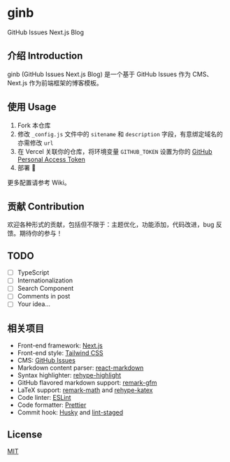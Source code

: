 # ginb

GitHub Issues Next.js Blog

## 介绍 Introduction

ginb (GitHub Issues Next.js Blog) 是一个基于 GitHub Issues 作为 CMS、Next.js 作为前端框架的博客模板。

## 使用 Usage

1. Fork 本仓库
2. 修改 `_config.js` 文件中的 `sitename` 和 `description` 字段，有意绑定域名的亦需修改 `url`
3. 在 Vercel 关联你的仓库，将环境变量 `GITHUB_TOKEN` 设置为你的 [GitHub Personal Access Token](https://github.com/settings/tokens)
4. 部署 🚀

更多配置请参考 Wiki。

## 贡献 Contribution

欢迎各种形式的贡献，包括但不限于：主题优化，功能添加，代码改进，bug 反馈。期待你的参与！

## TODO

- [ ] TypeScript
- [ ] Internationalization
- [ ] Search Component
- [ ] Comments in post
- [ ] Your idea...

## 相关项目

- Front-end framework: [Next.js](https://nextjs.org/)
- Front-end style: [Tailwind CSS](https://tailwindcss.com/)
- CMS: [GitHub Issues](https://docs.github.com/en/rest/reference/issues)
- Markdown content parser: [react-markdown](https://github.com/remarkjs/react-markdown)
- Syntax highlighter: [rehype-highlight](https://github.com/rehypejs/rehype-highlight)
- GitHub flavored markdown support: [remark-gfm](https://github.com/remarkjs/remark-gfm)
- LaTeX support: [remark-math](https://github.com/remarkjs/remark-math) and [rehype-katex](https://github.com/remarkjs/remark-math/tree/main/packages/rehype-katex)
- Code linter: [ESLint](https://eslint.org/)
- Code formatter: [Prettier](https://prettier.io/)
- Commit hook: [Husky](https://typicode.github.io/husky/#/) and [lint-staged](https://github.com/lint-staged/lint-staged)

## License

[MIT](/LICENSE)
